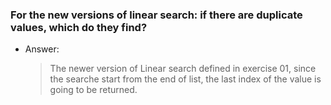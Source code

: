 ### For the new versions of linear search: if there are duplicate values, which do they find?

- Answer:
    > The newer version of Linear search defined in exercise 01, since the searche start from the end of list, the last index of the value is going to be returned.